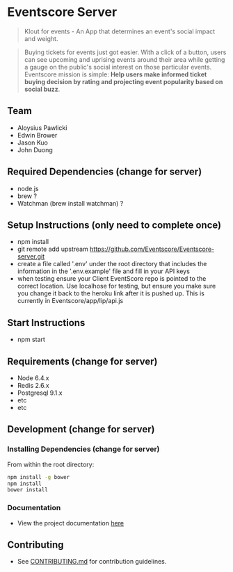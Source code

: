 # Eventscore Server

> Klout for events - An App that determines an event's social impact and weight.

> Buying tickets for events just got easier. With a click of a button, users can see upcoming and uprising events around their area while getting a gauge on the public's social interest on those particular events. Eventscore mission is simple: **Help users make informed ticket buying decision by rating and projecting event popularity based on social buzz**.

## Team

- Aloysius Pawlicki
- Edwin Brower
- Jason Kuo
- John Duong

## Required Dependencies (change for server)
- node.js 
- brew ?
- Watchman (brew install watchman) ?

## Setup Instructions (only need to complete once)

- npm install
- git remote add upstream https://github.com/Eventscore/Eventscore-server.git
- create a file called '.env' under the root directory that includes the information in the '.env.example' file and fill in your API keys
- when testing ensure your Client EventScore repo is pointed to the correct location. Use localhose for testing, but ensure you make sure you change it back to the heroku link after it is pushed up. This is currently in Eventscore/app/lip/api.js

## Start Instructions
- npm start

## Requirements (change for server)

- Node 6.4.x
- Redis 2.6.x
- Postgresql 9.1.x
- etc
- etc

## Development (change for server)

### Installing Dependencies (change for server)

From within the root directory:

```sh
npm install -g bower
npm install
bower install
```

### Documentation

- View the project documentation [here](https://docs.google.com/document/d/1bOhUhUnwRuyP1Lwo77mrFLjlYe-N_BVRGO15Y5kEWAI/edit?usp=sharing)

## Contributing

- See [CONTRIBUTING.md](_CONTRIBUTING.md) for contribution guidelines.
